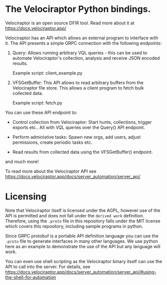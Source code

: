 # The Velociraptor Python bindings.

Velociraptor is an open source DFIR tool. Read more about it at
https://docs.velociraptor.app/

Velociraptor has an API which allows an external program to interface
with it. The API presents a simple GRPC connection with the following endpoints:


1. Query: Allows running arbitrary VQL queries - this can be used to
   automate Velociraptor's collection, analysis and receive JSON
   encoded results.

   Example script: client_example.py

2. VFSGetBuffer: This API allows to read arbitrary buffers from the
   Velociraptor file store. This allows a client program to fetch bulk
   collected data.

   Example script: fetch.py

You can use these API endpoint to:

* Control collection from Velociraptor: Start hunts, collections,
  trigger exports etc.. All with VQL queries over the Query() API
  endpoint.

* Perform administive tasks: Spawn new orgs, add users, adjust
  permissions, create periodic tasks etc.

* Read results from collected data using the VFSGetBuffer() endpoint.

and much more!

To read more about the Velociraptor API see
https://docs.velociraptor.app/docs/server_automation/server_api/

# Licensing

Note that Velociraptor itself is licensed under the AGPL, however use
of the API is permitted and does not fall under the `derived work`
definition. Therefore, using the `.proto` file in this repository
falls under the MIT license which covers this repository, including
sample programs in python.

Since GRPC protobuf is a portable API definition language you can use
the `.proto` file to generate interfaces in many other languages. We
use python here as an example to demonstrate the use of the API but
any language will work.

You can even use shell scripting as the Velociraptor binary itself can
use the API to call into the server. For details, see
https://docs.velociraptor.app/docs/server_automation/server_api/#using-the-shell-for-automation
